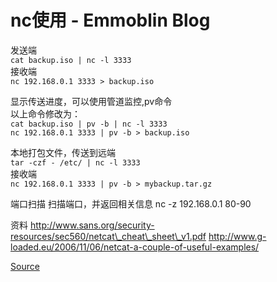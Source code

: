 
# nc使用 - Emmoblin Blog

发送端  
`cat backup.iso | nc -l 3333`  
接收端  
`nc 192.168.0.1 3333 > backup.iso`  

  
显示传送进度，可以使用管道监控,pv命令  
以上命令修改为：  
`cat backup.iso | pv -b | nc -l 3333`  
`nc 192.168.0.1 3333 | pv -b > backup.iso`  

  
本地打包文件，传送到远端  
`tar -czf - /etc/ | nc -l 3333`  
接收端  
`nc 192.168.0.1 3333 | pv -b > mybackup.tar.gz`  

端口扫描
扫描端口，并返回相关信息
nc -z 192.168.0.1 80-90

资料
http://www.sans.org/security-resources/sec560/netcat\_cheat\_sheet\_v1.pdf
http://www.g-loaded.eu/2006/11/06/netcat-a-couple-of-useful-examples/

[Source](http://emmoblin.github.io/blog/2013/02/27/netcat/ "Permalink to nc使用 - Emmoblin Blog")
